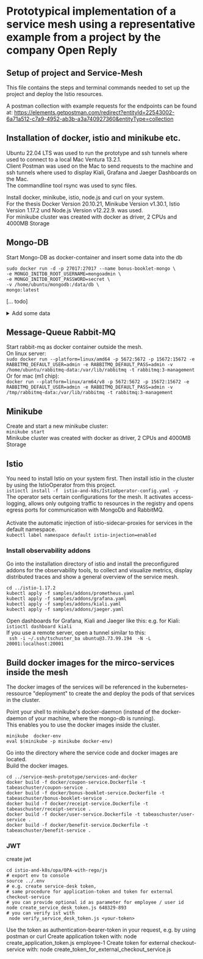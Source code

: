 # Prototypical implementation of a service mesh using a representative example from a project by the company Open Reply  
## Setup of project and Service-Mesh


This file contains the steps and terminal commands needed to set up the project and deploy the Istio resources.

A postman collection with example requests for the endpoints can be found at:
https://elements.getpostman.com/redirect?entityId=22543002-6a71a512-c7a9-4952-ab3b-a3a740927360&entityType=collection

## Installation of docker, istio and minikube etc.

Ubuntu 22.04 LTS was used to run the prototype and ssh tunnels where used to connect to a local Mac Ventura 13.2.1. <br>
Client Postman was used on the Mac to send requests to the machine and ssh tunnels where used to display Kiali, Grafana and Jaeger Dashboards on the Mac.<br>
The commandline tool rsync was used to sync files.<br>

Install docker, minikube, istio, node.js and curl on your system.<br>
For the thesis Docker Version 20.10.21, Minikube Version v1.30.1, Istio Version 1.17.2 und Node.js Version v12.22.9. was used. <br>
For minikube cluster was created with docker as driver, 2 CPUs and 4000MB Storage


## Mongo-DB
Start Mongo-DB as docker-container and insert some data into the db

```
sudo docker run -d -p 27017:27017 --name bonus-booklet-mongo \
-e MONGO_INITDB_ROOT_USERNAME=mongoadmin \
-e MONGO_INITDB_ROOT_PASSWORD=secret \
-v /home/ubuntu/mongodb:/data/db \
mongo:latest
```
[... todo]
<details>
<summary>Add some data</summary>

```
# create collection
db.createCollection("bonusbooklet");
# create user for the service, which should use the db
use test
db.createUser(  {  user:  "bonus-booklet-service-xy123",  pwd: "bonus-CASE!behave7poesy",  roles: [ "readWrite"] } );

db.bonusbooklet.insert({ "user" : "user-1", "total-points" : 25, "transactions" : [   {   "transaction-id" : "some-uuid-1", "timestamp" :"2023-08-21T11:32:52Z",  "type" : "receipt", "points" : 25 } ]});
# you can find and show the entry with:
db.bonusbooklet.findOne({ "user" : "user-1"})
# if you need to delete it: (use its _id)
#  db.bonusbooklet.deleteOne({_id: ObjectId("64d650c12ea333c21f4607be")})
# generate some basic data: create entries for user-2, user-3, employee-1 and employee-2
db.bonusbooklet.insertMany([{ "user" : "user-2", "total-points" : 25, "transactions" : [   {   "transaction-id" : "some-uuid-1", "timestamp" :"2023-08-21T11:32:52Z",  "type" : "receipt", "points" : 25 } ]},{ "user" : "user-3", "total-points" : 25, "transactions" : [   {   "transaction-id" : "some-uuid-1", "timestamp" :"2023-08-21T11:32:52Z",  "type" : "receipt", "points" : 25 } ]},{ "user" : "employee-1", "total-points" : 25, "transactions" : [   {   "transaction-id" : "some-uuid-1", "timestamp" :"2023-08-21T11:32:52Z",  "type" : "receipt", "points" : 25 } ]},{ "user" : "employee-2", "total-points" : 25, "transactions" : [   {   "transaction-id" : "some-uuid-1", "timestamp" :"2023-08-21T11:32:52Z",  "type" : "receipt", "points" : 25 } ]}]);
# show all entries
db.bonusbooklet.find()
```
</details>


## Message-Queue Rabbit-MQ


Start rabbit-mq as docker container outside the mesh.<br>
On linux server: <br>
`sudo docker run --platform=linux/amd64 -p 5672:5672 -p 15672:15672 -e RABBITMQ_DEFAULT_USER=admin -e RABBITMQ_DEFAULT_PASS=admin -v /home/ubuntu/rabbitmq-data:/var/lib/rabbitmq -t rabbitmq:3-management` <br>
Or for mac (m1 chip): <br>
`docker run --platform=linux/arm64/v8 -p 5672:5672 -p 15672:15672 -e RABBITMQ_DEFAULT_USER=admin -e RABBITMQ_DEFAULT_PASS=admin -v /tmp/rabbitmq-data:/var/lib/rabbitmq -t rabbitmq:3-management` <br>

## Minikube
Create and start a new minikube cluster: <br>
`minikube start` <br>
Minikube cluster was created with docker as driver, 2 CPUs and 4000MB Storage

## Istio
You need to install Istio on your system first. Then install istio in the cluster by using the IstioOperator from this project.  <br>
```istioctl install -f  istio-and-k8s/IstioOperator-config.yaml -y```<br>
The operator sets certain configurations for the mesh. It activates access-logging, allows only outgoing traffic to resources in the registry and opens egress ports for communication with MongoDb and RabbitMQ.<br><br>
Activate the automatic injection of istio-sidecar-proxies for services in the default namespace.<br>
```kubectl label namespace default istio-injection=enabled```

### Install observability addons
Go into the installation directory of istio and install the preconfigured addons for the observability tools, to collect and visualize metrics, display distributed traces and show a general overview of the service mesh.
```
cd ../istio-1.17.2
kubectl apply -f samples/addons/prometheus.yaml
kubectl apply -f samples/addons/grafana.yaml
kubectl apply -f samples/addons/kiali.yaml
kubectl apply -f samples/addons/jaeger.yaml
```

Open dashboards for Grafana, Kiali and Jaeger like this: e.g. for Kiali:<br>
`istioctl dashboard kiali` <br>
If you use a remote server, open a tunnel similar to this: <br>
` ssh -i ~/.ssh/tschuster_ba ubuntu@3.73.99.194  -N -L 20001:localhost:20001`


## Build docker images for the mirco-services inside the mesh
The docker images of the services will be referenced in the kubernetes-ressource "deployment" to create the and deploy the pods of that services in the cluster.

Point your shell to minikube's docker-daemon (instead of the docker-daemon of your machine, where the mongo-db is running).<br>
This enables you to use the docker images inside the cluster.
```
minikube  docker-env
eval $(minikube -p minikube docker-env)
```

Go into the directory where the service code and docker images are located. <br>
Build the docker images.
```
cd ../service-mesh-prototype/services-and-docker
docker build -f docker/coupon-service.Dockerfile -t tabeaschuster/coupon-service .
docker build -f docker/bonus-booklet-service.Dockerfile -t tabeaschuster/bonus-booklet-service .
docker build -f docker/receipt-service.Dockerfile -t tabeaschuster/receipt-service .
docker build -f docker/user-service.Dockerfile -t tabeaschuster/user-service .
docker build -f docker/benefit-service.Dockerfile -t tabeaschuster/benefit-service .
```







###

### JWT 
create jwt
 ``` 
 cd istio-and-k8s/opa/OPA-with-rego/js
# export env to console
 source ../.env 
 # e.g. create service-desk token,
 # same procedure for application-token and token for external checkout-service
 # you can provide optional id as parameter for employee / user id
 node create_service_desk_token.js 648329-893
 # you can verify ist with
  node verify_service_desk_token.js <your-token>
 ```

Use the token as authentication-bearer-token in your request, e.g. by using postman or curl
Create application token with: node create_application_token.js employee-1 
Create token for external checkout-service with: node create_token_for_external_checkout_service.js



